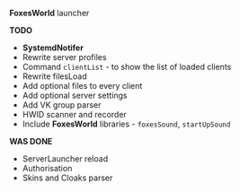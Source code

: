 __FoxesWorld__ launcher

  **TODO**
  - __SystemdNotifer__
  - Rewrite server profiles
  - Сommand `clientList` - to show the list of loaded clients
  - Rewrite filesLoad
  - Add optional files to every client
  - Add optional server settings
  - Add VK group parser
  - HWID scanner and recorder
  - Include __FoxesWorld__ libraries - `foxesSound`, `startUpSound`

  **WAS DONE**
  - ServerLauncher reload
  - Authorisation
  - Skins and Cloaks parser
